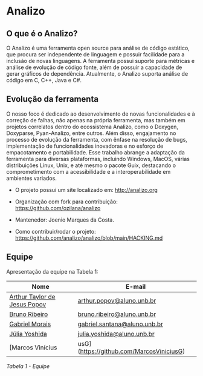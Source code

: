# Analizo

## O que é o Analizo?

O Analizo é uma ferramenta open source para análise de código estático, que procura ser independente de linguagem e possuir facilidade para a inclusão de novas linguagens. A ferramenta possui suporte para métricas e análise de evolução de código fonte, além de possuir a capacidade de gerar gráficos de dependência. Atualmente, o Analizo suporta análise de código em C, C++, Java e C#.

## Evolução da ferramenta

O nosso foco é dedicado ao desenvolvimento de novas funcionalidades e à correção de falhas, não apenas na própria ferramenta, mas também em projetos correlatos dentro do ecossistema Analizo, como o Doxygen, Doxyparse, Pyan-Analizo, entre outros. Além disso, engajamento no processo de evolução da ferramenta, com ênfase na resolução de bugs, implementação de funcionalidades inovadoras e no esforço de empacotamento e portabilidade. Esse trabalho abrange a adaptação da ferramenta para diversas plataformas, incluindo Windows, MacOS, várias distribuições Linux, Unix, e até mesmo o pacote Guix, destacando o comprometimento com a acessibilidade e a interoperabilidade em ambientes variados.

- O projeto possui um site localizado em: http://analizo.org

- Organização com fork para contribuição: https://github.com/ozilana/analizo

- Mantenedor: Joenio Marques da Costa.

- Como contribuir/rodar o projeto: https://github.com/analizo/analizo/blob/main/HACKING.md

## Equipe

Apresentação da equipe na Tabela 1:

| Nome | E-mail | 
| ---- | ------ |
| [Arthur Taylor de Jesus Popov](https://github.com/Eruel6) | arthur.popov@aluno.unb.br |
| [Bruno Ribeiro](https://github.com/BrunoRiibeiro) | bruno.ribeiro@aluno.unb.br |
| [Gabriel Morais](https://github.com/gabriel-moraiss) | gabriel.santana@aluno.unb.br 
| [Júlia Yoshida](https://github.com/juliaryoshida) | julia.yoshida@aluno.unb.br |
| [Marcos Vinícius |usG](https://github.com/MarcosViniciusG)| amrco.grundel@aluno.unb.br |

*Tabela 1 - Equipe*
